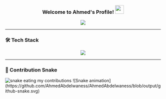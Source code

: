 <h3 align="center">
  Welcome to Ahmed's Profile!
  <img src="https://media.giphy.com/media/hvRJCLFzcasrR4ia7z/giphy.gif" width="28">
</h3>

<!-- Typing SVG -->
<p align="center">
  <a href="https://github.com/DenverCoder1/readme-typing-svg">
    <img src="https://readme-typing-svg.herokuapp.com/?lines=Full-stack%20Web%20Developer;Always%20learning%20new%20things;Love%20Coding%20❤️&font=Fira+Code&center=true&width=500&height=45&color=f75c7e&vCenter=true&size=22">
  </a>
</p>

---

### 🛠 Tech Stack
<p align="center">
  <img src="https://skillicons.dev/icons?i=html,css,js,ts,react,angular,bootstrap,sass,nodejs,express,php,mongodb,mysql,git,github,vscode,figma&perline=9" />
</p>

---

### 🐍 Contribution Snake
<picture>
  <source media="(prefers-color-scheme: dark)" srcset="https://raw.githubusercontent.com/YOUR_USERNAME/YOUR_USERNAME/output/snake-dark.svg">
  <source media="(prefers-color-scheme: light)" srcset="https://raw.githubusercontent.com/YOUR_USERNAME/YOUR_USERNAME/output/snake.svg">
  <img alt="snake eating my contributions" src="https://raw.githubusercontent.com/YOUR_USERNAME/YOUR_USERNAME/output/snake.svg">
</picture>
![Snake animation](https://github.com/AhmedAbdelwaness/AhmedAbdelwaness/blob/output/github-snake.svg)

